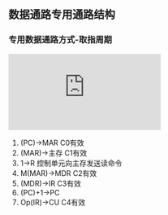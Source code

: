 ## 数据通路专用通路结构

### 专用数据通路方式-取指周期

![](https://github.com/Ricolxwz/Computer-Organization-408/blob/main/Computer-Organization%20WD/CPU/Data%20Path%20Dedicated%20Path%20Structure.md)

1. (PC)->MAR C0有效
2. (MAR)->主存 C1有效
3. 1->R 控制单元向主存发送读命令
4. M(MAR)->MDR C2有效
5. (MDR)->IR C3有效
6. (PC)+1->PC
7. Op(IR)->CU C4有效